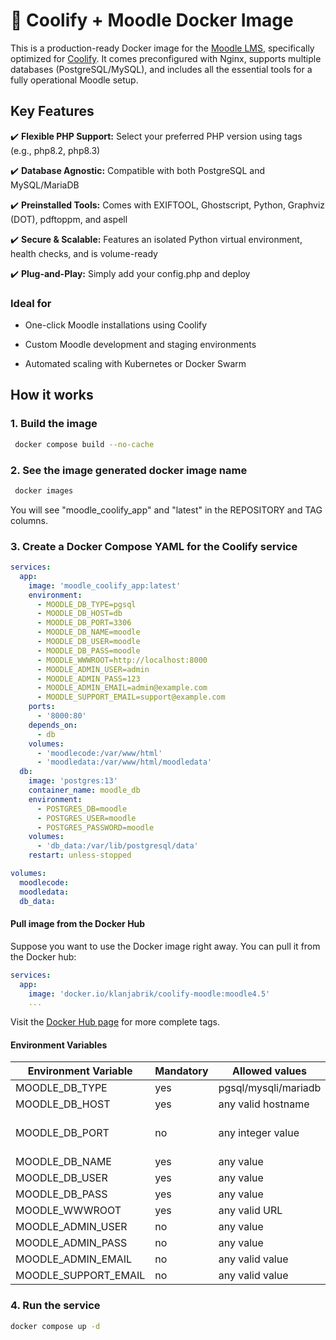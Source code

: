# 🚀 Coolify + Moodle Docker Image

This is a production-ready Docker image for the [Moodle LMS](https://moodle.org), specifically optimized for [Coolify](https://coolify.io). It comes preconfigured with Nginx, supports multiple databases (PostgreSQL/MySQL), and includes all the essential tools for a fully operational Moodle setup.

## Key Features

✔️ **Flexible PHP Support:** Select your preferred PHP version using tags (e.g., php8.2, php8.3)

✔️ **Database Agnostic:** Compatible with both PostgreSQL and MySQL/MariaDB

✔️ **Preinstalled Tools:** Comes with EXIFTOOL, Ghostscript, Python, Graphviz (DOT), pdftoppm, and aspell

✔️ **Secure & Scalable:** Features an isolated Python virtual environment, health checks, and is volume-ready

✔️ **Plug-and-Play:** Simply add your config.php and deploy

### Ideal for

- One-click Moodle installations using Coolify

- Custom Moodle development and staging environments

- Automated scaling with Kubernetes or Docker Swarm

## How it works

### 1. Build the image

```bash
 docker compose build --no-cache
```

### 2. See the image generated docker image name

```bash
 docker images
```

You will see "moodle_coolify_app" and "latest" in the REPOSITORY and TAG columns.

### 3. Create a Docker Compose YAML for the Coolify service

```yaml
services:
  app:
    image: 'moodle_coolify_app:latest'
    environment:
      - MOODLE_DB_TYPE=pgsql
      - MOODLE_DB_HOST=db
      - MOODLE_DB_PORT=3306
      - MOODLE_DB_NAME=moodle
      - MOODLE_DB_USER=moodle
      - MOODLE_DB_PASS=moodle
      - MOODLE_WWWROOT=http://localhost:8000
      - MOODLE_ADMIN_USER=admin
      - MOODLE_ADMIN_PASS=123
      - MOODLE_ADMIN_EMAIL=admin@example.com
      - MOODLE_SUPPORT_EMAIL=support@example.com
    ports:
      - '8000:80'
    depends_on:
      - db
    volumes:
      - 'moodlecode:/var/www/html'
      - 'moodledata:/var/www/html/moodledata'
  db:
    image: 'postgres:13'
    container_name: moodle_db
    environment:
      - POSTGRES_DB=moodle
      - POSTGRES_USER=moodle
      - POSTGRES_PASSWORD=moodle
    volumes:
      - 'db_data:/var/lib/postgresql/data'
    restart: unless-stopped

volumes:
  moodlecode:
  moodledata:
  db_data:
```

#### Pull image from the Docker Hub

Suppose you want to use the Docker image right away. You can pull it from the Docker hub:

```yaml
services:
  app:
    image: 'docker.io/klanjabrik/coolify-moodle:moodle4.5'
    ...
```

Visit the [Docker Hub page](https://hub.docker.com/r/klanjabrik/coolify-moodle/tags) for more complete tags.

#### Environment Variables

| Environment Variable | Mandatory | Allowed values       | Default                                  | Notes |
|----------------------|-----------|--------------------- |------------------------------------------|-------|
| MOODLE_DB_TYPE       | yes       | pgsql/mysqli/mariadb | none                                     |       |
| MOODLE_DB_HOST       | yes       | any valid hostname   | none                                     |       |
| MOODLE_DB_PORT       | no        | any integer value    | PostgreSQL: 5432,<br>MySQL/MariaDB: 3306 |       |
| MOODLE_DB_NAME       | yes       | any value            | none                                     |       |
| MOODLE_DB_USER       | yes       | any value            | none                                     |       |
| MOODLE_DB_PASS       | yes       | any value            | none                                     |       |
| MOODLE_WWWROOT       | yes       | any valid URL        | none                                     |       |
| MOODLE_ADMIN_USER    | no        | any value            | admin                                    |       |
| MOODLE_ADMIN_PASS    | no        | any value            | 123                                      |       |
| MOODLE_ADMIN_EMAIL   | no        | any valid value      | admin@example.com                        |       |
| MOODLE_SUPPORT_EMAIL | no        | any valid value      | support@example.com                      |       |

### 4. Run the service

```bash
docker compose up -d
```
